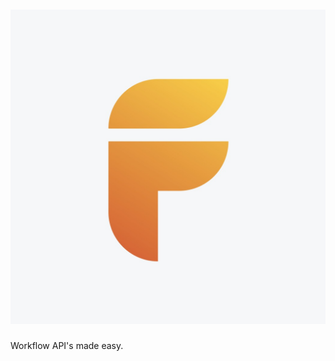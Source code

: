 # ![flair](https://raw.githubusercontent.com/edicury/flair/branch/logo.png)
Workflow API's made easy.
